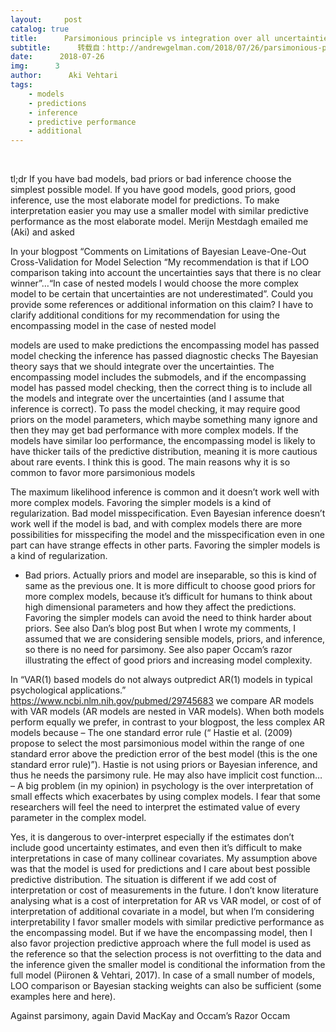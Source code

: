 ```yaml
---
layout:     post
catalog: true
title:      Parsimonious principle vs integration over all uncertainties
subtitle:      转载自：http://andrewgelman.com/2018/07/26/parsimonious-principle-vs-integration-uncertainties/
date:      2018-07-26
img:      3
author:      Aki Vehtari
tags:
    - models
    - predictions
    - inference
    - predictive performance
    - additional
---
```

 

tl;dr If you have bad models, bad priors or bad inference choose the simplest possible model. If you have good models, good priors, good inference, use the most elaborate model for predictions. To make interpretation easier you may use a smaller model with similar predictive performance as the most elaborate model.
Merijn Mestdagh emailed me (Aki) and asked

> 
In your blogpost “Comments on Limitations of Bayesian Leave-One-Out Cross-Validation for Model Selection
“My recommendation is that if LOO comparison taking into account the uncertainties says that there is no clear winner”…“In case of nested models I would choose the more complex model to be certain that uncertainties are not underestimated”. Could you provide some references or additional information on this claim?
I have to clarify additional conditions for my recommendation for using the encompassing model in the case of nested model

 models are used to make predictions
 the encompassing model has passed model checking
 the inference has passed diagnostic checks
The Bayesian theory says that we should integrate over the uncertainties. The encompassing model includes the submodels, and if the encompassing model has passed model checking, then the correct thing is to include all the models and integrate over the uncertainties (and I assume that inference is correct). To pass the model checking, it may require good priors on the model parameters, which maybe something many ignore and then they may get bad performance with more complex models. If the models have similar loo performance, the encompassing model is likely to have thicker tails of the predictive distribution, meaning it is more cautious about rare events. I think this is good.
The main reasons why it is so common to favor more parsimonious models

 The maximum likelihood inference is common and it doesn’t work well with more complex models. Favoring the simpler models is a kind of regularization.
 Bad model misspecification. Even Bayesian inference doesn’t work well if the model is bad, and with complex models there are more possibilities for misspecifing the model and the misspecification even in one part can have strange effects in other parts. Favoring the simpler models is a kind of regularization.
- Bad priors. Actually priors and model are inseparable, so this is kind of same as the previous one. It is more difficult to choose good priors for more complex models, because it’s difficult for humans to think about high dimensional parameters and how they affect the predictions. Favoring the simpler models can avoid the need to think harder about priors. See also Dan’s blog post
But when I wrote my comments, I assumed that we are considering sensible models, priors, and inference, so there is no need for parsimony. See also paper Occam’s razor illustrating the effect of good priors and increasing model complexity.

> 
In “VAR(1) based models do not always outpredict AR(1) models in typical psychological applications.” https://www.ncbi.nlm.nih.gov/pubmed/29745683 we compare AR models with VAR models (AR models are nested in VAR models). When both models perform equally we prefer, in contrast to your blogpost, the less complex AR models because
– The one standard error rule (“ Hastie et al. (2009) propose to select the most parsimonious model within the range of one standard error above the prediction error of the best model (this is the one standard error rule)”).
Hastie is not using priors or Bayesian inference, and thus he needs the parsimony rule. He may also have implicit cost function…
– A big problem (in my opinion) in psychology is the over interpretation of small effects which exacerbates by using complex models. I fear that some researchers will feel the need to interpret the estimated value of every parameter in the complex model.

Yes, it is dangerous to over-interpret especially if the estimates don’t include good uncertainty estimates, and even then it’s difficult to make interpretations in case of many collinear covariates.
My assumption above was that the model is used for predictions and I care about best possible predictive distribution.
The situation is different if we add cost of interpretation or cost of measurements in the future. I don’t know literature analysing what is a cost of interpretation for AR vs VAR model, or cost of of interpretation of additional covariate in a model, but when I’m considering interpretability I favor smaller models with similar predictive performance as the encompassing model. But if we have the encompassing model, then I also favor projection predictive approach where the full model is used as the reference so that the selection process is not overfitting to the data and the inference given the smaller model is conditional the information from the full model (Piironen & Vehtari, 2017). In case of a small number of models, LOO comparison or Bayesian stacking weights can also be sufficient (some examples here and here).

Against parsimony, again
David MacKay and Occam’s Razor
Occam
